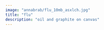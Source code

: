```yaml
---
image: "annabrab/flu_10mb_asxlch.jpg"
title: "flu"
description: "oil and graphite on canvas"
---
```

